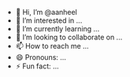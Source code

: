 - 👋 Hi, I’m @aanheel
- 👀 I’m interested in ...
- 🌱 I’m currently learning ...
- 💞️ I’m looking to collaborate on ...
- 📫 How to reach me ...
- 😄 Pronouns: ...
- ⚡ Fun fact: ...

<!---
aanheel/aanheel is a ✨ special ✨ repository because its `README.md` (this file) appears on your GitHub profile.
You can click the Preview link to take a look at your changes.
--->

